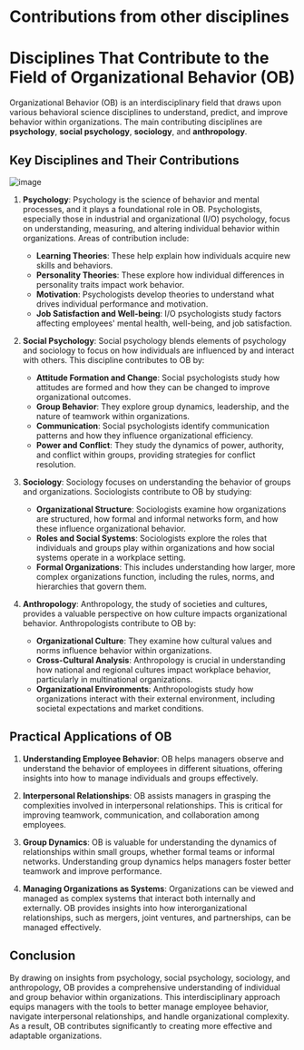 #  Contributions from other disciplines

# Disciplines That Contribute to the Field of Organizational Behavior (OB)

Organizational Behavior (OB) is an interdisciplinary field that draws upon various behavioral science disciplines to understand, predict, and improve behavior within organizations. The main contributing disciplines are **psychology**, **social psychology**, **sociology**, and **anthropology**.

## Key Disciplines and Their Contributions

![image](https://github.com/user-attachments/assets/e293f264-8fee-4c89-89c0-ffebe1991f5f)


1. **Psychology**:
    Psychology is the science of behavior and mental processes, and it plays a foundational role in OB. Psychologists, especially those in industrial and organizational (I/O) psychology, focus on understanding, measuring, and altering individual behavior within organizations. Areas of contribution include:
    - **Learning Theories**: These help explain how individuals acquire new skills and behaviors.
    - **Personality Theories**: These explore how individual differences in personality traits impact work behavior.
    - **Motivation**: Psychologists develop theories to understand what drives individual performance and motivation.
    - **Job Satisfaction and Well-being**: I/O psychologists study factors affecting employees' mental health, well-being, and job satisfaction.
   
2. **Social Psychology**:
    Social psychology blends elements of psychology and sociology to focus on how individuals are influenced by and interact with others. This discipline contributes to OB by:
    - **Attitude Formation and Change**: Social psychologists study how attitudes are formed and how they can be changed to improve organizational outcomes.
    - **Group Behavior**: They explore group dynamics, leadership, and the nature of teamwork within organizations.
    - **Communication**: Social psychologists identify communication patterns and how they influence organizational efficiency.
    - **Power and Conflict**: They study the dynamics of power, authority, and conflict within groups, providing strategies for conflict resolution.

3. **Sociology**:
    Sociology focuses on understanding the behavior of groups and organizations. Sociologists contribute to OB by studying:
    - **Organizational Structure**: Sociologists examine how organizations are structured, how formal and informal networks form, and how these influence organizational behavior.
    - **Roles and Social Systems**: Sociologists explore the roles that individuals and groups play within organizations and how social systems operate in a workplace setting.
    - **Formal Organizations**: This includes understanding how larger, more complex organizations function, including the rules, norms, and hierarchies that govern them.

4. **Anthropology**:
    Anthropology, the study of societies and cultures, provides a valuable perspective on how culture impacts organizational behavior. Anthropologists contribute to OB by:
    - **Organizational Culture**: They examine how cultural values and norms influence behavior within organizations.
    - **Cross-Cultural Analysis**: Anthropology is crucial in understanding how national and regional cultures impact workplace behavior, particularly in multinational organizations.
    - **Organizational Environments**: Anthropologists study how organizations interact with their external environment, including societal expectations and market conditions.

## Practical Applications of OB

1. **Understanding Employee Behavior**: OB helps managers observe and understand the behavior of employees in different situations, offering insights into how to manage individuals and groups effectively.
   
2. **Interpersonal Relationships**: OB assists managers in grasping the complexities involved in interpersonal relationships. This is critical for improving teamwork, communication, and collaboration among employees.

3. **Group Dynamics**: OB is valuable for understanding the dynamics of relationships within small groups, whether formal teams or informal networks. Understanding group dynamics helps managers foster better teamwork and improve performance.

4. **Managing Organizations as Systems**: Organizations can be viewed and managed as complex systems that interact both internally and externally. OB provides insights into how interorganizational relationships, such as mergers, joint ventures, and partnerships, can be managed effectively.

## Conclusion

By drawing on insights from psychology, social psychology, sociology, and anthropology, OB provides a comprehensive understanding of individual and group behavior within organizations. This interdisciplinary approach equips managers with the tools to better manage employee behavior, navigate interpersonal relationships, and handle organizational complexity. As a result, OB contributes significantly to creating more effective and adaptable organizations.

